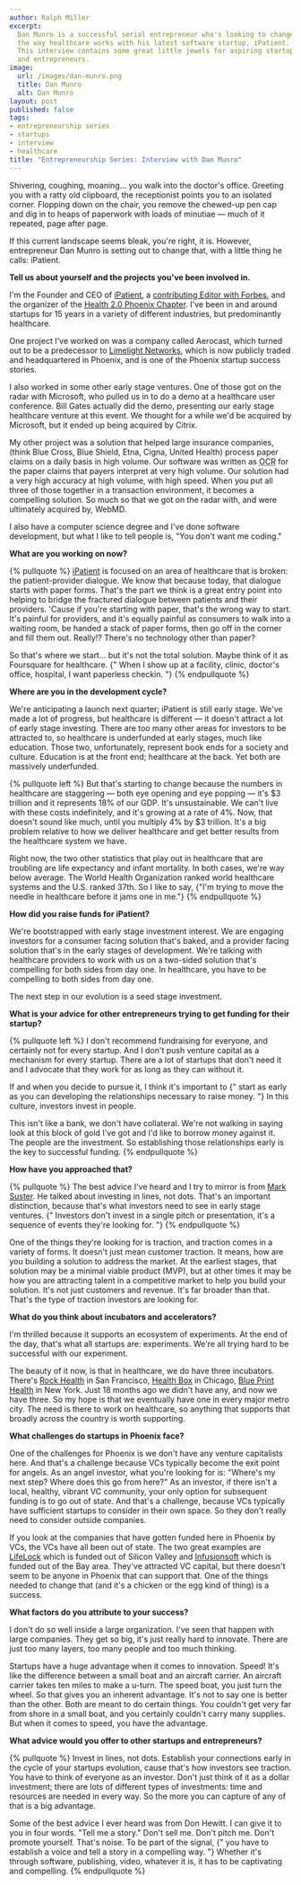 ```yaml
---
author: Ralph Miller
excerpt:
  Dan Munro is a successful serial entrepreneur who's looking to change
  the way healthcare works with his latest software startup, iPatient.
  This interview contains some great little jewels for aspiring startups
  and entrepreneurs.
image:
  url: /images/dan-munro.png
  title: Dan Munro
  alt: Dan Munro
layout: post
published: false
tags:
- entrepreneurship series
- startups
- interview
- healthcare
title: "Entrepreneurship Series: Interview with Dan Munro"
---
```


Shivering, coughing, moaning&hellip; you walk into the doctor's office. Greeting you with a ratty old clipboard, the receptionist points you to an isolated corner. Flopping down on the chair, you remove the chewed-up pen cap and dig in to heaps of paperwork with loads of minutiae &mdash; much of it repeated, page after page.

If this current landscape seems bleak, you're right, it is. However, entrepreneur Dan Munro is setting out to change that, with a little thing he calls: iPatient.
 
**Tell us about yourself and the projects you've been involved in.**

I'm the Founder and CEO of [iPatient](http://ipatient.com/), a [contributing Editor with Forbes](http://blogs.forbes.com/danmunro/), and the organizer of the [Health 2.0 Phoenix Chapter](http://www.linkedin.com/groups/Health-20-Phoenix-Chapter-2861078). I've been in and around startups for 15 years in a variety of different industries, but predominantly healthcare.

One project I've worked on was a company called Aerocast, which turned out to be a predecessor to [Limelight Networks](http://www.limelight.com/), which is now publicly traded and headquartered in Phoenix, and is one of the Phoenix startup success stories.

I also worked in some other early stage ventures. One of those got on the radar with Microsoft, who pulled us in to do a demo at a healthcare user conference. Bill Gates actually did the demo, presenting our early stage healthcare venture at this event. We thought for a while we'd be acquired by Microsoft, but it ended up being acquired by Citrix.

My other project was a solution that helped large insurance companies, (think Blue Cross, Blue Shield, Etna, Cigna, United Health) process paper claims on a daily basis in high volume. Our software was written as <abbr title="Optical Character Recognition">OCR</abbr> for the paper claims that payers interpret at very high volume. Our solution had a very high accuracy at high volume, with high speed. When you put all three of those together in a transaction environment, it becomes a compelling solution. So much so that we got on the radar with, and were ultimately acquired by, WebMD.

I also have a computer science degree and I've done software development, but what I like to tell people is, "You don't want me coding."

**What are you working on now?**

{% pullquote %}
[iPatient](http://ipatient.com/) is focused on an area of healthcare that is broken: the patient-provider dialogue. We know that because today, that dialogue starts with paper forms. That's the part we think is a great entry point into helping to bridge the fractured dialogue between patients and their providers. 'Cause if you're starting with paper, that's the wrong way to start. It's painful for providers, and it's equally painful as consumers to walk into a waiting room, be handed a stack of paper forms, then go off in the corner and fill them out. Really!? There's no technology other than paper?

So that's where we start&hellip; but it's not the total solution. Maybe think of it as Foursquare for healthcare. {" When I show up at a facility, clinic, doctor's office, hospital, I want paperless checkin. "}
{% endpullquote %}

**Where are you in the development cycle?**

We're anticipating a launch next quarter; iPatient is still early stage. We've made a lot of progress, but healthcare is different &mdash; it doesn't attract a lot of early stage investing. There are too many other areas for investors to be attracted to, so healthcare is underfunded at early stages, much like education. Those two, unfortunately, represent book ends for a society and culture. Education is at the front end; healthcare at the back. Yet both are massively underfunded.

{% pullquote left %}
But that's starting to change because the numbers in healthcare are staggering &mdash; both eye opening and eye popping &mdash; it's $3 trillion and it represents 18% of our GDP. It's unsustainable. We can't live with these costs indefinitely, and it's growing at a rate of 4%. Now, that doesn't sound like much, until you multiply 4% by $3 trillion. It's a big problem relative to how we deliver healthcare and get better results from the healthcare system we have.

Right now, the two other statistics that play out in healthcare that are troubling are life expectancy and infant mortality.  In both cases, we're way below average. The World Health Organization ranked world healthcare systems and the U.S. ranked 37th. So I like to say, {"I'm trying to move the needle in healthcare before it jams one in me."}
{% endpullquote %}

**How did you raise funds for iPatient?**

We're bootstrapped with early stage investment interest. We are engaging investors for a consumer facing solution that's baked, and a provider facing solution that's in the early stages of development. We're talking with healthcare providers to work with us on a two-sided solution that's compelling for both sides from day one. In healthcare, you have to be compelling to both sides from day one.

The next step in our evolution is a seed stage investment.

**What is your advice for other entrepreneurs trying to get funding for their startup?**

{% pullquote left %}
I don't recommend fundraising for everyone, and certainly not for every startup. And I don't push venture capital as a mechanism for every startup. There are a lot of startups that don't need it and I advocate that they work for as long as they can without it.

If and when you decide to pursue it, I think it's important to {" start as early as you can developing the relationships necessary to raise money. "} In this culture, investors invest in people.

This isn't like a bank, we don't have collateral. We're not walking in saying look at this block of gold I've got and I'd like to borrow money against it. The people are the investment. So establishing those relationships early is the key to successful funding.
{% endpullquote %}

**How have you approached that?**

{% pullquote %}
The best advice I've heard and I try to mirror is from [Mark Suster](http://www.bothsidesofthetable.com/). He talked about investing in lines, not dots. That's an important distinction, because that's what investors need to see in early stage ventures. {" Investors don't invest in a single pitch or presentation, it's a sequence of events they're looking for. "}
{% endpullquote %}

One of the things they're looking for is traction, and traction comes in a variety of forms. It doesn't just mean customer traction. It means, how are you building a solution to address the market. At the earliest stages, that solution may be a minimal viable product (MVP), but at other times it may be how you are attracting talent in a competitive market to help you build your solution. It's not just customers and revenue. It's far broader than that. That's the type of traction investors are looking for.

**What do you think about incubators and accelerators?**

I'm thrilled because it supports an ecosystem of experiments. At the end of the day, that's what all startups are: experiments. We're all trying hard to be successful with our experiment.

The beauty of it now, is that in healthcare, we do have three incubators. There's [Rock Health](http://rockhealth.com/) in San Francisco, [Health Box](http://www.sandboxindustries.com/about/healthbox/) in Chicago, [Blue Print Health](http://www.blueprinthealth.org/) in New York. Just 18 months ago we didn't have any, and now we have three. So my hope is that we eventually have one in every major metro city. The need is there to work on healthcare, so anything that supports that broadly across the country is worth supporting.

**What challenges do startups in Phoenix face?**

One of the challenges for Phoenix is we don't have any venture capitalists here. And that's a challenge because VCs typically become the exit point for angels. As an angel investor, what you're looking for is: "Where's my next step? Where does this go from here?" As an investor, if there isn't a local, healthy, vibrant VC community, your only option for subsequent funding is to go out of state. And that's a challenge, because VCs typically have sufficient startups to consider in their own space. So they don't really need to consider outside companies.

If you look at the companies that have gotten funded here in Phoenix by VCs, the VCs have all been out of state. The two great examples are [LifeLock](http://www.lifelock.com/) which is funded out of Silicon Valley and [Infusionsoft](http://www.infusionsoft.com/) which is funded out of the Bay area. They've attracted VC capital, but there doesn't seem to be anyone in Phoenix that can support that. One of the things needed to change that (and it's a chicken or the egg kind of thing) is a success.

**What factors do you attribute to your success?**

I don't do so well inside a large organization. I've seen that happen with large companies. They get so big, it's just really hard to innovate. There are just too many layers, too many people and too much thinking.

Startups have a huge advantage when it comes to innovation. Speed! It's like the difference between a small boat and an aircraft carrier. An aircraft carrier takes ten miles to make a u-turn. The speed boat, you just turn the wheel. So that gives you an inherent advantage. It's not to say one is better than the other. Both are meant to do certain things. You couldn't get very far from shore in a small boat, and you certainly couldn't carry many supplies. But when it comes to speed, you have the advantage.

**What advice would you offer to other startups and entrepreneurs?**

{% pullquote %}
Invest in lines, not dots. Establish your connections early in the cycle of your startups evolution, cause that's how investors see traction. You have to think of everyone as an investor. Don't just think of it as a dollar investment; there are lots of different types of investments: time and resources are needed in every way. So the more you can capture of any of that is a big advantage.

Some of the best advice I ever heard was from Don Hewitt. I can give it to you in four words. "Tell me a story." Don't sell me. Don't pitch me. Don't promote yourself. That's noise. To be part of the signal, {" you have to establish a voice and tell a story in a compelling way. "} Whether it's through software, publishing, video, whatever it is, it has to be captivating and compelling.
{% endpullquote %}
